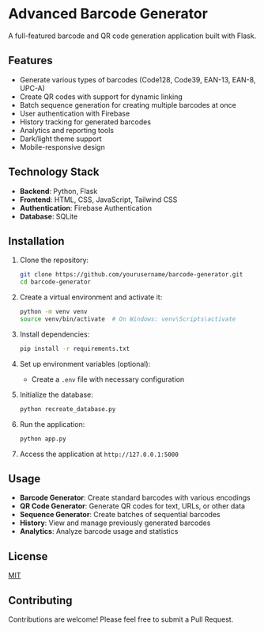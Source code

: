 # Advanced Barcode Generator

A full-featured barcode and QR code generation application built with Flask.

## Features

- Generate various types of barcodes (Code128, Code39, EAN-13, EAN-8, UPC-A)
- Create QR codes with support for dynamic linking
- Batch sequence generation for creating multiple barcodes at once
- User authentication with Firebase
- History tracking for generated barcodes
- Analytics and reporting tools
- Dark/light theme support
- Mobile-responsive design

## Technology Stack

- **Backend**: Python, Flask
- **Frontend**: HTML, CSS, JavaScript, Tailwind CSS
- **Authentication**: Firebase Authentication
- **Database**: SQLite

## Installation

1. Clone the repository:
   ```bash
   git clone https://github.com/yourusername/barcode-generator.git
   cd barcode-generator
   ```

2. Create a virtual environment and activate it:
   ```bash
   python -m venv venv
   source venv/bin/activate  # On Windows: venv\Scripts\activate
   ```

3. Install dependencies:
   ```bash
   pip install -r requirements.txt
   ```

4. Set up environment variables (optional):
   - Create a `.env` file with necessary configuration

5. Initialize the database:
   ```bash
   python recreate_database.py
   ```

6. Run the application:
   ```bash
   python app.py
   ```

7. Access the application at `http://127.0.0.1:5000`

## Usage

- **Barcode Generator**: Create standard barcodes with various encodings
- **QR Code Generator**: Generate QR codes for text, URLs, or other data
- **Sequence Generator**: Create batches of sequential barcodes
- **History**: View and manage previously generated barcodes
- **Analytics**: Analyze barcode usage and statistics

## License

[MIT](LICENSE)

## Contributing

Contributions are welcome! Please feel free to submit a Pull Request. 